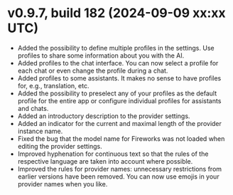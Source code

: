 # v0.9.7, build 182 (2024-09-09 xx:xx UTC)
- Added the possibility to define multiple profiles in the settings. Use profiles to share some information about you with the AI.
- Added profiles to the chat interface. You can now select a profile for each chat or even change the profile during a chat.
- Added profiles to some assistants. It makes no sense to have profiles for, e.g., translation, etc.
- Added the possibility to preselect any of your profiles as the default profile for the entire app or configure individual profiles for assistants and chats. 
- Added an introductory description to the provider settings.
- Added an indicator for the current and maximal length of the provider instance name.
- Fixed the bug that the model name for Fireworks was not loaded when editing the provider settings.
- Improved hyphenation for continuous text so that the rules of the respective language are taken into account where possible.
- Improved the rules for provider names: unnecessary restrictions from earlier versions have been removed. You can now use emojis in your provider names when you like.
